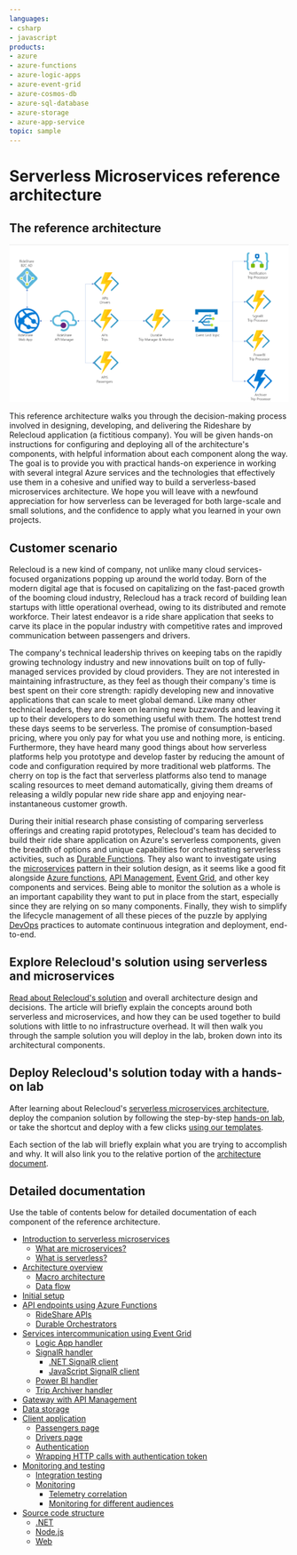 ```yaml
---
languages:
- csharp
- javascript
products:
- azure
- azure-functions
- azure-logic-apps
- azure-event-grid
- azure-cosmos-db
- azure-sql-database
- azure-storage
- azure-app-service
topic: sample
---
```


# Serverless Microservices reference architecture

## The reference architecture

![RideShare Macro Architecture](documentation/media/macro-architecture.png)

This reference architecture walks you through the decision-making process involved in designing, developing, and delivering the Rideshare by Relecloud application (a fictitious company). You will be given hands-on instructions for configuring and deploying all of the architecture's components, with helpful information about each component along the way. The goal is to provide you with practical hands-on experience in working with several integral Azure services and the technologies that effectively use them in a cohesive and unified way to build a serverless-based microservices architecture. We hope you will leave with a newfound appreciation for how serverless can be leveraged for both large-scale and small solutions, and the confidence to apply what you learned in your own projects.

## Customer scenario

Relecloud is a new kind of company, not unlike many cloud services-focused organizations popping up around the world today. Born of the modern digital age that is focused on capitalizing on the fast-paced growth of the booming cloud industry, Relecloud has a track record of building lean startups with little operational overhead, owing to its distributed and remote workforce. Their latest endeavor is a ride share application that seeks to carve its place in the popular industry with competitive rates and improved communication between passengers and drivers.

The company's technical leadership thrives on keeping tabs on the rapidly growing technology industry and new innovations built on top of fully-managed services provided by cloud providers. They are not interested in maintaining infrastructure, as they feel as though their company's time is best spent on their core strength: rapidly developing new and innovative applications that can scale to meet global demand. Like many other technical leaders, they are keen on learning new buzzwords and leaving it up to their developers to do something useful with them. The hottest trend these days seems to be serverless. The promise of consumption-based pricing, where you only pay for what you use and nothing more, is enticing. Furthermore, they have heard many good things about how serverless platforms help you prototype and develop faster by reducing the amount of code and configuration required by more traditional web platforms. The cherry on top is the fact that serverless platforms also tend to manage scaling resources to meet demand automatically, giving them dreams of releasing a wildly popular new ride share app and enjoying near-instantaneous customer growth.

During their initial research phase consisting of comparing serverless offerings and creating rapid prototypes, Relecloud's team has decided to build their ride share application on Azure's serverless components, given the breadth of options and unique capabilities for orchestrating serverless activities, such as [Durable Functions](https://docs.microsoft.com/azure/azure-functions/durable-functions-overview). They also want to investigate using the [microservices](https://aka.ms/azure-microservices) pattern in their solution design, as it seems like a good fit alongside [Azure functions](https://docs.microsoft.com/azure/azure-functions/functions-overview), [API Management](https://docs.microsoft.com/azure/api-management/api-management-key-concepts), [Event Grid](https://docs.microsoft.com/azure/event-grid/overview), and other key components and services. Being able to monitor the solution as a whole is an important capability they want to put in place from the start, especially since they are relying on so many components. Finally, they wish to simplify the lifecycle management of all these pieces of the puzzle by applying [DevOps](https://docs.microsoft.com/azure/devops/learn/what-is-devops) practices to automate continuous integration and deployment, end-to-end.

## Explore Relecloud's solution using serverless and microservices

[Read about Relecloud's solution](https://github.com/Azure-Samples/Serverless-microservices-reference-architecture/blob/master/documentation/introduction.md) and overall architecture design and decisions. The article will briefly explain the concepts around both serverless and microservices, and how they can be used together to build solutions with little to no infrastructure overhead. It will then walk you through the sample solution you will deploy in the lab, broken down into its architectural components.

## Deploy Relecloud's solution today with a hands-on lab

After learning about Relecloud's [serverless microservices architecture](https://github.com/Azure-Samples/Serverless-microservices-reference-architecture/blob/master/documentation/introduction.md), deploy the companion solution by following the step-by-step [hands-on lab](https://github.com/Azure-Samples/Serverless-microservices-reference-architecture/blob/master/documentation/setup.md), or take the shortcut and deploy with a few clicks [using our templates](https://github.com/Azure-Samples/Serverless-microservices-reference-architecture/blob/master/documentation/setup.md#cake-provision).

Each section of the lab will briefly explain what you are trying to accomplish and why. It will also link you to the relative portion of the [architecture document](https://github.com/Azure-Samples/Serverless-microservices-reference-architecture/blob/master/documentation/introduction.md).

## Detailed documentation

Use the table of contents below for detailed documentation of each component of the reference architecture.

- [Introduction to serverless microservices](https://github.com/Azure-Samples/Serverless-microservices-reference-architecture/blob/master/documentation/introduction.md)
  - [What are microservices?](https://github.com/Azure-Samples/Serverless-microservices-reference-architecture/blob/master/documentation/introduction.md#what-are-microservices)
  - [What is serverless?](https://github.com/Azure-Samples/Serverless-microservices-reference-architecture/blob/master/documentation/introduction.md#what-is-serverless)
- [Architecture overview](https://github.com/Azure-Samples/Serverless-microservices-reference-architecture/blob/master/documentation/architecture-overview.md)
  - [Macro architecture](https://github.com/Azure-Samples/Serverless-microservices-reference-architecture/blob/master/documentation/architecture-overview.md#macro-architecture)
  - [Data flow](https://github.com/Azure-Samples/Serverless-microservices-reference-architecture/blob/master/documentation/architecture-overview.md#data-flow)
- [Initial setup](https://github.com/Azure-Samples/Serverless-microservices-reference-architecture/blob/master/documentation/setup.md)
- [API endpoints using Azure Functions](https://github.com/Azure-Samples/Serverless-microservices-reference-architecture/blob/master/documentation/api-endpoints.md)
  - [RideShare APIs](https://github.com/Azure-Samples/Serverless-microservices-reference-architecture/blob/master/documentation/api-endpoints.md#rideshare-apis)
  - [Durable Orchestrators](https://github.com/Azure-Samples/Serverless-microservices-reference-architecture/blob/master/documentation/api-endpoints.md#durable-orchestrators)
- [Services intercommunication using Event Grid](https://github.com/Azure-Samples/Serverless-microservices-reference-architecture/blob/master/documentation/services-intercommunication.md)
  - [Logic App handler](https://github.com/Azure-Samples/Serverless-microservices-reference-architecture/blob/master/documentation/services-intercommunication.md#logic-app-handler)
  - [SignalR handler](https://github.com/Azure-Samples/Serverless-microservices-reference-architecture/blob/master/documentation/services-intercommunication.md#signalr-handler)
    - [.NET SignalR client](https://github.com/Azure-Samples/Serverless-microservices-reference-architecture/blob/master/documentation/services-intercommunication.md#dotnet-signalr-client)
    - [JavaScript SignalR client](https://github.com/Azure-Samples/Serverless-microservices-reference-architecture/blob/master/documentation/services-intercommunication.md#javascript-signalr-client)
  - [Power BI handler](https://github.com/Azure-Samples/Serverless-microservices-reference-architecture/blob/master/documentation/services-intercommunication.md#power-bi-handler)
  - [Trip Archiver handler](https://github.com/Azure-Samples/Serverless-microservices-reference-architecture/blob/master/documentation/services-intercommunication.md#trip-archiver-handler)
- [Gateway with API Management](https://github.com/Azure-Samples/Serverless-microservices-reference-architecture/blob/master/documentation/api-management.md)
- [Data storage](https://github.com/Azure-Samples/Serverless-microservices-reference-architecture/blob/master/documentation/data-storage.md)
- [Client application](https://github.com/Azure-Samples/Serverless-microservices-reference-architecture/blob/master/documentation/client-application.md)
  - [Passengers page](https://github.com/Azure-Samples/Serverless-microservices-reference-architecture/blob/master/documentation/client-application.md#passengers-page)
  - [Drivers page](https://github.com/Azure-Samples/Serverless-microservices-reference-architecture/blob/master/documentation/client-application.md#drivers-page)
  - [Authentication](https://github.com/Azure-Samples/Serverless-microservices-reference-architecture/blob/master/documentation/client-application.md#authentication)
  - [Wrapping HTTP calls with authentication token](https://github.com/Azure-Samples/Serverless-microservices-reference-architecture/blob/master/documentation/client-application.md#wrapping-http-calls-with-authentication-token)
- [Monitoring and testing](https://github.com/Azure-Samples/Serverless-microservices-reference-architecture/blob/master/documentation/monitoring-testing.md)
  - [Integration testing](https://github.com/Azure-Samples/Serverless-microservices-reference-architecture/blob/master/documentation/monitoring-testing.md#integration-testing)
  - [Monitoring](https://github.com/Azure-Samples/Serverless-microservices-reference-architecture/blob/master/documentation/monitoring-testing.md#monitoring)
    - [Telemetry correlation](https://github.com/Azure-Samples/Serverless-microservices-reference-architecture/blob/master/documentation/monitoring-testing.md#telemetry-correlation)
    - [Monitoring for different audiences](https://github.com/Azure-Samples/Serverless-microservices-reference-architecture/blob/master/documentation/monitoring-testing.md#monitoring-for-different-audiences)
- [Source code structure](https://github.com/Azure-Samples/Serverless-microservices-reference-architecture/blob/master/documentation/source-code-structure.md)
  - [.NET](https://github.com/Azure-Samples/Serverless-microservices-reference-architecture/blob/master/documentation/source-code-structure.md#net)
  - [Node.js](https://github.com/Azure-Samples/Serverless-microservices-reference-architecture/blob/master/documentation/source-code-structure.md#nodejs)
  - [Web](https://github.com/Azure-Samples/Serverless-microservices-reference-architecture/blob/master/documentation/source-code-structure.md#web)
